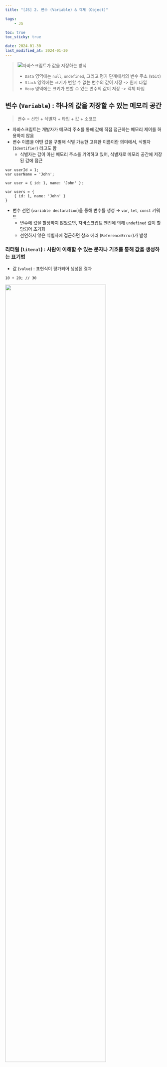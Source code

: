 ```yaml
---
title: "[JS] 2. 변수 (Variable) & 객체 (Object)"

tags:
    - JS

toc: true
toc_sticky: true

date: 2024-01-30
last_modified_at: 2024-01-30
---
```


> ![자바스크립트가 값을 저장하는 방식](https://github.com/user-attachments/assets/c8706570-e0b6-4eaf-a215-d411501a25f4)
>
> - ```Data``` 영역에는 ```null```, ```undefined```, 그리고 평가 단계에서의 변수 주소 (```8bit```)
> - ```Stack``` 영역에는 크기가 변할 수 없는 변수의 값이 저장 -> 원시 타입
> - ```Heap``` 영역에는 크키가 변할 수  있는 변수의 값이 저장 -> 객체 타입

## 변수 (```Variable```) : 하나의 값을 저장할 수 있는 메모리 공간

> 변수 = 선언 + 식별자 + 타입 + 값 + 소코프

- 자바스크립트는 개발자가 메모리 주소를 통해 값에 직접 접근하는 메모리 제어를 허용하지 않음
- 변수 이름을 어떤 값을 구별해 식별 가능한 고유한 이름이란 의미에서, 식별자 (```Identifier```) 라고도 함
  - 식별자는 값이 아닌 메모리 주소를 기억하고 있어, 식별자로 메모리 공간에 저장된 값에 접근

```
var userId = 1;
var userName = 'John';

var user = { id: 1, name: 'John' };

var users = {
    { id: 1, name: 'John' }
}
```

- 변수 선언 (```variable declaration```)을 통해 변수를 생성 → ```var```, ```let```, ```const``` 키워드
  - 변수에 값을 할당하지 않았으면, 자바스크립트 엔진에 의해 ```undefined``` 값이 할당되어 초기화
  - 선언하지 않은 식별자에 접근하면 참조 에러 (```ReferenceError```)가 발생

### 리터럴 (```literal```) : 사람이 이해할 수 있는 문자나 기호를 통해 값을 생성하는 표기법

- 값 (```value```) : 표현식이 평가되어 생성된 결과

```
10 + 20; // 30
```

<img src="https://github.com/pocj8ur4in/pocj8ur4in.github.io/assets/105341168/21a03922-1820-4bdd-82e9-844443ccedf3" width="80%">

- 표현식 (```expression```) : 값으로 평가될 수 있는 구문
  - 구문 (```statement```) : 프로그램을 이루는 기본 단위이자 최소 실행 단위 (선언문, 할당문, 조건문, 반복문 등)
    - 토큰 (```token```) : 문법적으로 더 이상 나눌 수 없는 코드의 기본 요소

### 데이터 타입 (```Date Type```) : 값의 종류

<img src="https://github.com/pocj8ur4in/pocj8ur4in.github.io/assets/105341168/f0c2d012-dc6b-418d-919f-b9dfa828448a" width="80%">

- 숫자 타입 : 정수 및 실수를 모두 포함하는 타입으로 존재 (<b>모든 수를 실수로 처리</b>)<br>→ 큰 수를 위한 ```BigInt``` 타입과는 다름! (```BigInt```는 객체 타입으로, 모든 수를 정수로 처리)
- 문자열 타입 : '', "", ``로 문자열을 감싼 텍스트 데이터
  - 템플릿 (```template```) 리터럴 : ``로 감싼 문자열 (```ES6```부터 도입)
    - 멀티라인 문자열 : 백슬레시 (```\n```) 없이 개행 가능
    - 표현식 삽입 : ```+```으로 ```${}```로 감싼 표현식을 문자열로 변환해 삽입할 수 있음
- 불리언 타입 : 참 (```true```)과 거짓 (```false```) → 제일 작은 값 (```1bit```)
- 심볼 (```symbol```) 타입 : 변경 불가능한 원시 타입 (다른 값과 중복되지 않는 유일무이한 값)
  - ```Symbol``` 함수를 호출해 생성되며, 값은 외부에 노출되지 않음 (```var key = Symbol('key');```)
  - 프로퍼티 값에 고유한 값을 저장하고 싶을 때 사용될 수 있음
- ```undefined``` 타입 : 변수 선언에 의해 확보된 메모리 공간은 쓰레기 값이 아닌 ```undefined```로 초기화
- ```null``` 타입 : 변수에 값이 없다는 것을 의도적으로 명시 (```intentional absence```)하기 위해 사용

## 객체 (```Object```) : 소프트웨어에서 속성과 기능을 가지는 프로그램의 단위

> 자바스크립트에서 원시 타입을 제외한 나머지 값들 (객체, 함수, 배열, 정규 표현식)은 객체 타입 (```Object Type```)이다.
>
> → 객체 타입은 프로퍼티 및 메소드를 모두 포함하고 있어, 상태와 동작을 하나의 단위로 구조화할 수 있다.

```
var person = {
  name: 'John', // "name: 'John'"은 프로퍼티, 
  age: 21       // "name"은 프로퍼티 키, "'John'"은 프로퍼티 값
};
```

- 객체 타입은 변경 가능한 값 (```mutable```)
- 객체 타입을 할당한 변수가 기억하는 메모리 주소를 통해 메모리 공간에 접근하면 참조 값 (```Reference value```)에 접근
- 원시 타입과 다르게, 객체 타입은 여러 개의 식별자들이 하나의 객체를 공유할 수 있음

<img src="https://github.com/pocj8ur4in/pocj8ur4in.github.io/assets/105341168/66b574d8-6033-47c4-ac56-47dfd0440077" width="80%">

### 원시 타입과 객체 타입의 차이점? → 메모리 공간에 저장되는 위치에서 비롯된 차이! 

- 원시 타입 (```Primitive```) : 값이 스택 영역에 들어감 (```Call-By-Value```) (```cf.``` 변수의 주소는 별도로 관리됨)<br>→ (자바스크립트 엔진에 따라) 힙 영역 내의 ```Symbol Table```이나 ```Constant Pool```에 들어갈 수 있음
- 객체 타입 (```Object/Reference```) : 값이 힙 영역에 들어감 (```Call-By-Reference```)

<img src="https://github.com/pocj8ur4in/pocj8ur4in.github.io/assets/105341168/8dd9f8c1-57e3-4dda-8ea5-1358ef9db7dc" width="90%">

- 원시 값은 변경 불가능한 값 (```immutable```)이지만, 객체 값은 변경 가능한 값 (```mutable```)
- 원시 값을 변수에 할당하면 변수에는 실제 값이 저장되나, 객체를 변수에 할당하면 변수에는 참조 값이 저장
- 원시 값을 갖는 변수를 다른 변수에 할당하면 원본의 원시 값이 복사되어 전달 (```Pass-By-Value```)되나, 객체를 가리키는 변수를 다른 변수에 할당하면 원본의 참조 값이 복사되어 전달 (```Pass-By-Reference```)


> 변경 불가능하다는 것은 변수가 아니라 값에 대한 진술!
>
> - 상수 (재할당이 금지된 변수) != 변경 불가능한 값 (읽기 전용 값)
> - 처음 원시 값을 변수에 할당하면 실제 값이 저장되고, 값을 재할당하면 메모리 공간의 주소가 변경됨
>
> → 원시 값은 상태 변경을 금지해 불변성 (```Immutability```)을 보장하여, 데이터의 신뢰성을 보장한다!
>
> <img src="https://github.com/pocj8ur4in/pocj8ur4in.github.io/assets/105341168/260dcc73-59bf-4cc7-93af-d24dea9d2518">
>
>
> 그러므로 ```Call-By-Value``` 또한 엄격히 표현하면, 변수에 메모리 주소가 전달되는 것을 말한다!
>
> → 식별자는 메모리에 저장된 값을 식별해야 하므로, 변수와 같은 식별자는 값이 아닌 메모리 주소를 기억한다.


### ```Constant Poll``` : 스택 영역과 힙 영역 외에 리터럴을 저장하기 위해 자바스크립트 ```V8``` 엔진에서 도입

<a href="https://hwan-shell.tistory.com/367"><img src="https://github.com/pocj8ur4in/pocj8ur4in.github.io/assets/105341168/3d5b25eb-e794-444a-a999-6b9f3be49aee" width="80%"></a>

- ```Integer```가 저장되는 방식?
  - ```Integer```는 기본적으로 스택 영역의 ```SMI``` (```Small Integer```)에 저장
  - ```32/64Bit OS```에서 ```32/64Bit```를 넘어서면 힙 영역의 ```Constant Poll```에 할당

<img src="https://github.com/pocj8ur4in/pocj8ur4in.github.io/assets/105341168/67d4d968-9ee8-42b7-9de5-4e87a0c31823" width="80%">

- ```String```이 저장되는 방식?
  - ```String```은 문자열으로 취급 → 모든 리터럴은 힙 영역의 ```Constant Poll```에 할당

<img src="https://github.com/pocj8ur4in/pocj8ur4in.github.io/assets/105341168/bf744728-8700-4846-b643-d076ca24712c" width="80%">

### 객체 리터럴에 의한 객체의 생성 : 중괄호 (```{}```) 내에 0개 이상의 프로퍼티를 정의

- 변수에 할당되는 시점에 자바스크립트 엔진이 객체 리터럴을 해석하여 객체를 생성
- 객체 리터럴의 중괄호는 코드 블록을 의미하지 않음 → 중괄호 뒤에 세미콜론을 붙이지 않음

```
var person = {
  name: 'John',
  sayHello: function() {
    console.log('Hello');
  }
}
```

## 프로퍼티 (```property```) : 객체의 상태를 나타내는 값 (```data```)

- 객체는 0개 이상의 프로퍼티의 집합 → 프로퍼티는 키 (```key```)와 값 (```value```)으로 구성
  - 자바스크립트에서 사용할 수 있는 모든 값은 프로퍼티 값이 될 수 있다.
  - 프로퍼티 키 : 빈 문자열을 포함하는 모든 문자열 또는 심볼 값 (```''```, ```""```, 식별자)
  - 프로퍼티 값 : 자바스크립트에서 사용할 수 있는 모든 값

```
var person = {
  name: 'John'
}
```

- 마침표 프로퍼티 접근 연산자 ```.```나 대괄호 프로퍼티 접근 연산자 ```[]```을 통해 프로퍼티 접근, 생성, 갱신, 삭제

```
// 프로퍼티 접근
console.log(person.name);
console.log(person[name]);
console.log(person[0]);

// 프로퍼티 갱신
person.name = 'Joo';

// 프로퍼티 동적 생성
person.age = 20;

// 프로퍼티 삭제
delete person.name;
```

- ```ES6``` 이후부터 객체 리터럴의 확장된 기능을 제공

```
// 프로퍼티 축약 표현
let name = 'Kim', age = 10;
const person = { name, age };

// 프로퍼티 이름으로 프로퍼티 키를 동적 생성
const prefix = 'person';
let i = 0 ;
const obj = {
  [ ${prefix}-${++i} ] : i,
  [ ${prefix}-${++i} ] : i,
  [ ${prefix}-${++i} ] : i
};

// 메소드 축약 표현
const obj = {
  name: 'Lee',
  func() { console.log(this.name); }
};
```

> 자바스크립트 ```V8``` 엔진은 자바스크립트 객체의 프로퍼티에 접근하기 위해 동적 탐색 (```Dynamic Lookup```) 방식 대신, <a href="https://engineering.linecorp.com/ko/blog/v8-hidden-class">히든 클래스 (```Hidden Class```)</a> 방식으로 사용자 편의성과 일정한 성능을 모두 보장하고자 함

## 메소드 (```method```) : 프로퍼티를 참조하고 조작할 수 있는 동작 (```behavior```)

- 일반 함수와 달리, 메소드는 객체에 묶어 있는 함수를 의미
  - 자바스크립트의 함수는 일급 객체이므로, 값으로 취급할 수 있어 프로퍼티 값으로 사용할 수 있음

```
var person = {
  name: 'John',
  getName: function() {
    return this.name;
  }
}
```